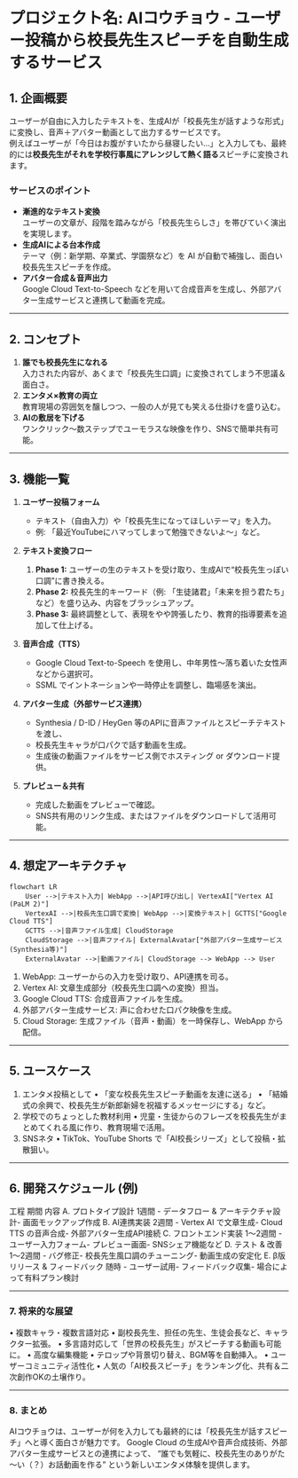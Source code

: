 # プロジェクト名: **AIコウチョウ - ユーザー投稿から校長先生スピーチを自動生成するサービス**

## 1. 企画概要

ユーザーが自由に入力したテキストを、生成AIが「校長先生が話すような形式」に変換し、音声＋アバター動画として出力するサービスです。  
例えばユーザーが「今日はお腹がすいたから昼寝したい…」と入力しても、最終的には**校長先生がそれを学校行事風にアレンジして熱く語る**スピーチに変換されます。

### サービスのポイント

- **漸進的なテキスト変換**  
  ユーザーの文章が、段階を踏みながら「校長先生らしさ」を帯びていく演出を実現します。  
- **生成AIによる台本作成**  
  テーマ（例：新学期、卒業式、学園祭など）を AI が自動で補強し、面白い校長先生スピーチを作成。  
- **アバター合成＆音声出力**  
  Google Cloud Text-to-Speech などを用いて合成音声を生成し、外部アバター生成サービスと連携して動画を完成。  

---

## 2. コンセプト

1. **誰でも校長先生になれる**  
   入力された内容が、あくまで「校長先生口調」に変換されてしまう不思議＆面白さ。  
2. **エンタメ×教育の両立**  
   教育現場の雰囲気を醸しつつ、一般の人が見ても笑える仕掛けを盛り込む。  
3. **AIの敷居を下げる**  
   ワンクリック～数ステップでユーモラスな映像を作り、SNSで簡単共有可能。  

---

## 3. 機能一覧

1. **ユーザー投稿フォーム**
   - テキスト（自由入力）や「校長先生になってほしいテーマ」を入力。
   - 例: 「最近YouTubeにハマってしまって勉強できないよ～」など。

2. **テキスト変換フロー**
   1. **Phase 1:** ユーザーの生のテキストを受け取り、生成AIで“校長先生っぽい口調”に書き換える。  
   2. **Phase 2:** 校長先生的キーワード（例: 「生徒諸君」「未来を担う君たち」など）を盛り込み、内容をブラッシュアップ。  
   3. **Phase 3:** 最終調整として、表現をやや誇張したり、教育的指導要素を追加して仕上げる。

3. **音声合成（TTS）**  
   - Google Cloud Text-to-Speech を使用し、中年男性～落ち着いた女性声などから選択可。  
   - SSML でイントネーションや一時停止を調整し、臨場感を演出。

4. **アバター生成（外部サービス連携）**  
   - Synthesia / D-ID / HeyGen 等のAPIに音声ファイルとスピーチテキストを渡し、  
   - 校長先生キャラが口パクで話す動画を生成。  
   - 生成後の動画ファイルをサービス側でホスティング or ダウンロード提供。

5. **プレビュー＆共有**  
   - 完成した動画をプレビューで確認。  
   - SNS共有用のリンク生成、またはファイルをダウンロードして活用可能。

---

## 4. 想定アーキテクチャ

```mermaid
flowchart LR
    User -->|テキスト入力| WebApp -->|API呼び出し| VertexAI["Vertex AI (PaLM 2)"]
    VertexAI -->|校長先生口調で変換| WebApp -->|変換テキスト| GCTTS["Google Cloud TTS"]
    GCTTS -->|音声ファイル生成| CloudStorage
    CloudStorage -->|音声ファイル| ExternalAvatar["外部アバター生成サービス (Synthesia等)"]
    ExternalAvatar -->|動画ファイル| CloudStorage --> WebApp --> User
```

 1. WebApp: ユーザーからの入力を受け取り、API連携を司る。
 2. Vertex AI: 文章生成部分（校長先生口調への変換）担当。
 3. Google Cloud TTS: 合成音声ファイルを生成。
 4. 外部アバター生成サービス: 声に合わせた口パク映像を生成。
 5. Cloud Storage: 生成ファイル（音声・動画）を一時保存し、WebApp から配信。

---

## 5. ユースケース

 1. エンタメ投稿として
 • 「変な校長先生スピーチ動画を友達に送る」
 • 「結婚式の余興で、校長先生が新郎新婦を祝福するメッセージにする」など。
 2. 学校でのちょっとした教材利用
 • 児童・生徒からのフレーズを校長先生がまとめてくれる風に作り、教育現場で活用。
 3. SNSネタ
 • TikTok、YouTube Shorts で「AI校長シリーズ」として投稿・拡散狙い。

---

## 6. 開発スケジュール (例)

工程 期間 内容
A. プロトタイプ設計 1週間 - データフロー & アーキテクチャ設計- 画面モックアップ作成
B. AI連携実装 2週間 - Vertex AI で文章生成- Cloud TTS の音声合成- 外部アバター生成API接続
C. フロントエンド実装 1〜2週間 - ユーザー入力フォーム- プレビュー画面- SNSシェア機能など
D. テスト & 改善 1〜2週間 - バグ修正- 校長先生風口調のチューニング- 動画生成の安定化
E. β版リリース & フィードバック 随時 - ユーザー試用- フィードバック収集- 場合によって有料プラン検討

---

### 7. 将来的な展望

 • 複数キャラ・複数言語対応
 • 副校長先生、担任の先生、生徒会長など、キャラクター拡張。
 • 多言語対応して「世界の校長先生」がスピーチする動画も可能に。
 • 高度な編集機能
 • テロップや背景切り替え、BGM等を自動挿入。
 • ユーザーコミュニティ活性化
 • 人気の「AI校長スピーチ」をランキング化、共有＆二次創作OKの土壌作り。

---

### 8. まとめ

AIコウチョウは、ユーザーが何を入力しても最終的には「校長先生が話すスピーチ」へと導く面白さが魅力です。
Google Cloud の生成AIや音声合成技術、外部アバター生成サービスとの連携によって、
“誰でも気軽に、校長先生のありがた～い（？）お話動画を作る” という新しいエンタメ体験を提供します。
